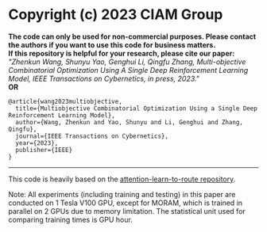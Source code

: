 # Copyright (c) 2023 CIAM Group
**The code can only be used for non-commercial purposes. Please contact the authors if you want to use this code for business matters.**  
**If this repository is helpful for your research, please cite our paper:<br />**
*"Zhenkun Wang,  Shunyu Yao, Genghui Li, Qingfu Zhang, Multi-objective Combinatorial Optimization Using A Single Deep Reinforcement Learning Model, IEEE Transactions on Cybernetics, in press, 2023."<br />*
**OR**
```
@article{wang2023multiobjective,
  title={Multiobjective Combinatorial Optimization Using a Single Deep Reinforcement Learning Model},
  author={Wang, Zhenkun and Yao, Shunyu and Li, Genghui and Zhang, Qingfu},
  journal={IEEE Transactions on Cybernetics},
  year={2023},
  publisher={IEEE}
}
```
****
This code is heavily based on the [attention-learn-to-route repository](https://github.com/wouterkool/attention-learn-to-route).

Note: All experiments (including training and testing) in this paper are conducted on 1 Tesla V100 GPU, except for MORAM, which is trained in parallel on 2 GPUs due to memory limitation. The statistical unit used for comparing training times is GPU hour.

